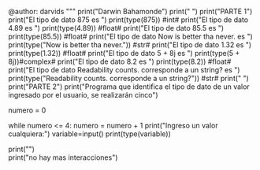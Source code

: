 @author: darvids
"""
print("Darwin Bahamonde")
print(" ")
print("PARTE 1")
print("El tipo de dato 875 es ")
print(type(875)) #int#
print("El tipo de dato 4.89 es ")
print(type(4.89)) #float#
print("El tipo de dato 85.5 es ")
print(type(85.5)) #float#
print("El tipo de dato Now is better tha never. es ")
print(type("Now is better tha never.")) #str#
print("El tipo de dato 1.32 es ")
print(type(1.32)) #float#
print("El tipo de dato 5 + 8j es ")
print(type(5 + 8j))#complex#
print("El tipo de dato 8.2 es ")
print(type(8.2)) #float#
print("El tipo de dato Readability counts. corresponde a un string? es ")
print(type("Readability counts. corresponde a un string?")) #str#
print(" ")
print("PARTE 2")
print("Programa que identifica el tipo de dato de un valor ingresado por el usuario, se realizarán cinco")

numero = 0

while numero <= 4:
    numero = numero + 1
    print("Ingreso un valor cualquiera:")
    variable=input()
    print(type(variable))
 
print("")    
print("no hay mas interacciones")    
